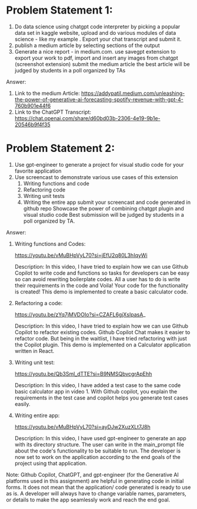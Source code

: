 # Problem Statement 1:

1) Do data science using chatgpt code interpreter by picking a popular data set in kaggle website, upload and do various modules of data science - like my example . Export your chat transcript and submit it. 
2) publish a medium article by selecting sections of the output 
3) Generate a nice report - in medium.com. use savegpt extension to export your work to pdf, import and insert any images from chatgpt (screenshot extension) 
submit the medium article
the best article will be judged by students in a poll organized by TAs

Answer: 
  1) Link to the medium Article:
  https://addypatil.medium.com/unleashing-the-power-of-generative-ai-forecasting-spotify-revenue-with-gpt-4-760b901e44f6
  2) Link to the ChatGPT Transcript:
    https://chat.openai.com/share/d60bd03b-2306-4e19-9b1e-20546b9f4f35

# Problem Statement 2:

1) Use gpt-engineer to generate a project for visual studio code for your favorite application 
2) Use screencast to demonstrate various use cases of this extension
    1) Writing functions and code
    2) Refactoring code
    3) Writing unit tests
    4) Writing the entire app
submit your screencast and code generated in github repo
Showcase the power of combining chatgpt plugin and visual studio code 
Best submission will be judged by students in a poll organized by TA.

Answer:
  1) Writing functions and Codes:
     
     https://youtu.be/vMuBHpVyL70?si=jEfU2q80L3hIqyWi
     
     Description:
     In this video, I have tried to explain how we can use Github Copilot to write code and functions so tasks for developers can be easy so can avoid rewriting boilerplate codes. All a user has to do is write their requirements in the code and Voila! Your code for the functionality is created! This demo is implemented to create a basic calculator code.
     
     
  2) Refactoring a code:

     https://youtu.be/zYq7jMVDOIo?si=CZAFL6gjXsIpasA_
     
     Description:
     In this video, I have tried to explain how we can use Github Copilot to refactor existing codes. Github Copilot Chat makes it easier to refactor code. But being in the waitlist, I have tried refactoring with just the Copilot plugin. This demo is implemented on a Calculator application written in React.
     
  3) Writing unit test:

     https://youtu.be/Qb3Sml_dTTE?si=B9NMSQbvcgrApEhh
     
     Description:
      In this video, I have added a test case to the same code basic calculator app in video 1. With Github copilot, you explain the requirements in the test case and copilot helps you generate test cases easily. 

     
  4) Writing entire app:

     https://youtu.be/vMuBHpVyL70?si=ayDJw2XuzXLt7J8h
     
     Description:
     In this video, I have used gpt-engineer to generate an app with its directory structure. The user can write in the main_prompt file about the code's functionality to be suitable to run. The developer is now set to work on the application according to the end goals of the project using that application.


Note:
     Github Copilot, ChatGPT, and gpt-engineer (for the Generative AI platforms used in this assignment) are helpful in generating code in initial forms. It does not mean that the application/ code generated is ready to use as is. A developer will always have to change variable names, parameters, or details to make the app seamlessly work and reach the end goal.
     





